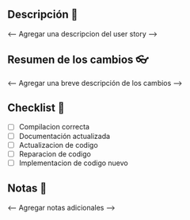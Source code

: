 ## Descripción 🙌
<-- Agregar una descripcion del user story -->


## Resumen de los cambios 👓

<-- Agregar una breve descripción de los cambios -->

## Checklist 👀

- [ ] Compilacion correcta
- [ ] Documentación actualizada
- [ ] Actualizacion de codigo
- [ ] Reparacion de codigo
- [ ] Implementacion de codigo nuevo

## Notas 📝

<-- Agregar notas adicionales -->


